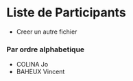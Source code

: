 # Liste de Participants

+ Creer un autre fichier

### Par ordre alphabetique

- COLINA Jo
- BAHEUX Vincent

